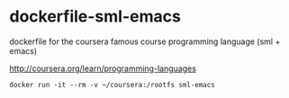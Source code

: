 # dockerfile-sml-emacs
dockerfile for the coursera famous course programming language (sml + emacs)

http://coursera.org/learn/programming-languages

`docker run -it --rm -v ~/coursera:/rootfs sml-emacs`
